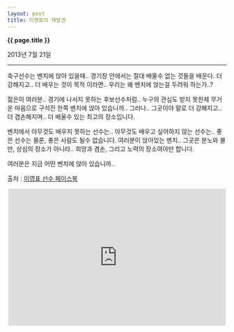 ```yaml
---
layout: post
title: 이영표의 재발견
---
```


**{{ page.title }}** <p class="meta">2013년 7월 21일</p>


---

축구선수는 벤치에 앉아 있을때.. 경기장 안에서는 절대 배울수 없는 것들을 배운다. 더 강해지고.. 더 배우는 것이 목적 이라면.. 우리는 왜 벤치에 앉는걸 두려워 하는가..?

젊은이 여러분.. 경기에 나서지 못하는 후보선수처럼.. 누구의 관심도 받지 못한체 무거운 마음으로 구석진 한쪽 벤치에 앉아 있습니까.. 그러나.. 그곳이야 말로 더 강해지고.. 더 겸손해지며.. 더 배울수 있는 최고의 장소입니다.


벤치에서 아무것도 배우지 못하는 선수는.. 아무것도 배우고 싶어하지 않는 선수는.. 좋은 선수는 물론, 좋은 사람도 될수 없습니다. 여러분이 앉아있는 벤치.. 그곳은 분노와 불만, 상심의 장소가 아니라.. 희망과 겸손, 그리고 노력의 장소여야만 합니다. 

여러분은 지금 어떤 벤치에 앉아 있습니까..

출처 : [이영표 선수 페이스북](http://on.fb.me/1aBjYWi)



<P>
<P>

<P align=center>

<iframe width="500" height="315" src="http://www.youtube.com/embed/HxzYZbQjeVE" frameborder="0" allowfullscreen></iframe>

</p>

